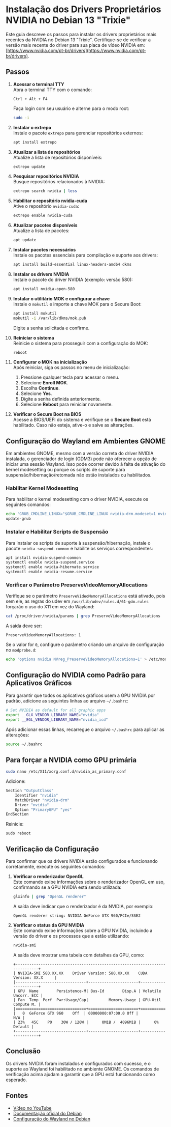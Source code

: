 # Instalação dos Drivers Proprietários NVIDIA no Debian 13 "Trixie"

Este guia descreve os passos para instalar os drivers proprietários mais recentes da NVIDIA no Debian 13 "Trixie". Certifique-se de verificar a versão mais recente do driver para sua placa de vídeo NVIDIA em: [https://www.nvidia.com/pt-br/drivers](https://www.nvidia.com/pt-br/drivers).

## Passos

1. **Acessar o terminal TTY**  
   Abra o terminal TTY com o comando:  
   ```
   Ctrl + Alt + F4
   ```  
   Faça login com seu usuário e alterne para o modo root:  
   ```sh
   sudo -i
   ```

2. **Instalar o extrepo**  
   Instale o pacote `extrepo` para gerenciar repositórios externos:  
   ```sh
   apt install extrepo
   ```

3. **Atualizar a lista de repositórios**  
   Atualize a lista de repositórios disponíveis:  
   ```sh
   extrepo update
   ```

4. **Pesquisar repositórios NVIDIA**  
   Busque repositórios relacionados à NVIDIA:  
   ```sh
   extrepo search nvidia | less
   ```

5. **Habilitar o repositório nvidia-cuda**  
   Ative o repositório `nvidia-cuda`:  
   ```sh
   extrepo enable nvidia-cuda
   ```

6. **Atualizar pacotes disponíveis**  
   Atualize a lista de pacotes:  
   ```sh
   apt update
   ```

7. **Instalar pacotes necessários**  
   Instale os pacotes essenciais para compilação e suporte aos drivers:  
   ```sh
   apt install build-essential linux-headers-amd64 dkms
   ```

8. **Instalar os drivers NVIDIA**  
   Instale o pacote do driver NVIDIA (exemplo: versão 580):  
   ```sh
   apt install nvidia-open-580
   ```

9. **Instalar o utilitário MOK e configurar a chave**  
   Instale o `mokutil` e importe a chave MOK para o Secure Boot:  
   ```sh
   apt install mokutil
   mokutil -i /var/lib/dkms/mok.pub
   ```  
   Digite a senha solicitada e confirme.

10. **Reiniciar o sistema**  
    Reinicie o sistema para prosseguir com a configuração do MOK:  
    ```sh
    reboot
    ```

11. **Configurar o MOK na inicialização**  
    Após reiniciar, siga os passos no menu de inicialização:  
    1. Pressione qualquer tecla para acessar o menu.  
    2. Selecione **Enroll MOK**.  
    3. Escolha **Continue**.  
    4. Selecione **Yes**.  
    5. Digite a senha definida anteriormente.  
    6. Selecione **Reboot** para reiniciar novamente.

12. **Verificar o Secure Boot na BIOS**  
    Acesse a BIOS/UEFI do sistema e verifique se o **Secure Boot** está habilitado. Caso não esteja, ative-o e salve as alterações.

## Configuração do Wayland em Ambientes GNOME

Em ambientes GNOME, mesmo com a versão correta do driver NVIDIA instalada, o gerenciador de login (GDM3) pode não oferecer a opção de iniciar uma sessão Wayland. Isso pode ocorrer devido à falta de ativação do kernel modesetting ou porque os scripts de suporte para suspensão/hibernação/retomada não estão instalados ou habilitados.

### Habilitar Kernel Modesetting
Para habilitar o kernel modesetting com o driver NVIDIA, execute os seguintes comandos:  
```sh
echo 'GRUB_CMDLINE_LINUX="$GRUB_CMDLINE_LINUX nvidia-drm.modeset=1 nvidia-drm.fbdev=1"' > /etc/default/grub.d/nvidia-modeset.cfg
update-grub
```

### Instalar e Habilitar Scripts de Suspensão
Para instalar os scripts de suporte à suspensão/hibernação, instale o pacote `nvidia-suspend-common` e habilite os serviços correspondentes:  
```sh
apt install nvidia-suspend-common
systemctl enable nvidia-suspend.service
systemctl enable nvidia-hibernate.service
systemctl enable nvidia-resume.service
```

### Verificar o Parâmetro PreserveVideoMemoryAllocations
Verifique se o parâmetro `PreserveVideoMemoryAllocations` está ativado, pois sem ele, as regras do udev em `/usr/lib/udev/rules.d/61-gdm.rules` forçarão o uso do X11 em vez do Wayland:  
```sh
cat /proc/driver/nvidia/params | grep PreserveVideoMemoryAllocations
```  
A saída deve ser:  
```
PreserveVideoMemoryAllocations: 1
```  
Se o valor for `0`, configure o parâmetro criando um arquivo de configuração no `modprobe.d`:  
```sh
echo 'options nvidia NVreg_PreserveVideoMemoryAllocations=1' > /etc/modprobe.d/nvidia-power-management.conf
```

## Configuração do NVIDIA como Padrão para Aplicativos Gráficos

Para garantir que todos os aplicativos gráficos usem a GPU NVIDIA por padrão, adicione as seguintes linhas ao arquivo `~/.bashrc`:

```sh
# Set NVIDIA as default for all graphic apps
export __GLX_VENDOR_LIBRARY_NAME="nvidia"
export __EGL_VENDOR_LIBRARY_NAME="nvidia_icd"
```

Após adicionar essas linhas, recarregue o arquivo `~/.bashrc` para aplicar as alterações:

```sh
source ~/.bashrc
```

## Para forçar a NVIDIA como GPU primária
```sh
sudo nano /etc/X11/xorg.conf.d/nvidia_as_primary.conf
```

Adicione:
```sh
Section "OutputClass"
    Identifier "nvidia"
    MatchDriver "nvidia-drm"
    Driver "nvidia"
    Option "PrimaryGPU" "yes"
EndSection
```

Reinicie:
```
sudo reboot
```

## Verificação da Configuração

Para confirmar que os drivers NVIDIA estão configurados e funcionando corretamente, execute os seguintes comandos:

1. **Verificar o renderizador OpenGL**  
   Este comando exibe informações sobre o renderizador OpenGL em uso, confirmando se a GPU NVIDIA está sendo utilizada:  
   ```sh
   glxinfo | grep "OpenGL renderer"
   ```  
   A saída deve indicar que o renderizador é da NVIDIA, por exemplo:  
   ```
   OpenGL renderer string: NVIDIA GeForce GTX 960/PCIe/SSE2
   ```

2. **Verificar o status da GPU NVIDIA**  
   Este comando exibe informações sobre a GPU NVIDIA, incluindo a versão do driver e os processos que a estão utilizando:  
   ```sh
   nvidia-smi
   ```  
   A saída deve mostrar uma tabela com detalhes da GPU, como:  
   ```
   +-----------------------------------------------------------------------------+
   | NVIDIA-SMI 580.XX.XX    Driver Version: 580.XX.XX    CUDA Version: XX.X     |
   |-------------------------------+----------------------+----------------------+
   | GPU  Name        Persistence-M| Bus-Id        Disp.A | Volatile Uncorr. ECC |
   | Fan  Temp  Perf  Pwr:Usage/Cap|         Memory-Usage | GPU-Util  Compute M. |
   |===============================+======================+======================|
   |   0  GeForce GTX 960    Off  | 00000000:07:00.0 Off |                  N/A |
   | 23%   45C    P0    30W / 120W |      0MiB /  4096MiB |      0%      Default |
   +-------------------------------+----------------------+----------------------+
   ```

## Conclusão  
Os drivers NVIDIA foram instalados e configurados com sucesso, e o suporte ao Wayland foi habilitado no ambiente GNOME. Os comandos de verificação acima ajudam a garantir que a GPU está funcionando como esperado.

## Fontes  
- [Vídeo no YouTube](https://www.youtube.com/watch?v=FaDENzwkzys)  
- [Documentação oficial do Debian](https://wiki.debian.org/NvidiaGraphicsDrivers#Debian_13_.22Trixie.22)  
- [Configuração do Wayland no Debian](https://wiki.debian.org/NvidiaGraphicsDrivers#wayland-modesetting)
